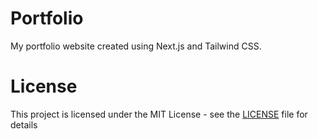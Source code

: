 # Portfolio

My portfolio website created using Next.js and Tailwind CSS.

# License

This project is licensed under the MIT License - see the [LICENSE](https://github.com/gaurishhs/Portfolio/blob/main/LICENSE) file for details 